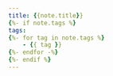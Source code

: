```yaml
---
title: {{note.title}}
{%- if note.tags %}
tags:
{%- for tag in note.tags %}
    - {{ tag }}
{%- endfor -%}
{%- endif %}
---
```


